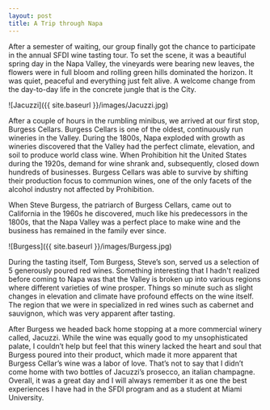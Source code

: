 ```yaml
---
layout: post
title: A Trip through Napa
---
```

After a semester of waiting, our group finally got the chance to participate in the annual SFDI wine tasting tour. To set the scene, it was a beautiful spring day in the Napa Valley, the vineyards were bearing new leaves, the flowers were in full bloom and rolling green hills dominated the horizon. It was quiet, peaceful and everything just felt alive. A welcome change from the day-to-day life in the concrete jungle that is the City.

![Jacuzzi]({{ site.baseurl }}/images/Jacuzzi.jpg)


After a couple of hours in the rumbling minibus, we arrived at our first stop, Burgess Cellars. Burgess Cellars is one of the oldest, continuously run wineries in the Valley. During the 1800s, Napa exploded with growth as wineries discovered that the Valley had the perfect climate, elevation, and soil to produce world class wine. When Prohibition hit the United States during the 1920s, demand for wine shrank and, subsequently, closed down hundreds of businesses. Burgess Cellars was able to survive by shifting their production focus to communion wines, one of the only facets of the alcohol industry not affected by Prohibition. 

When Steve Burgess, the patriarch of Burgess Cellars, came out to California in the 1960s he discovered, much like his predecessors in the 1800s, that the Napa Valley was a perfect place to make wine and the business has remained in the family ever since. 

![Burgess]({{ site.baseurl }}/images/Burgess.jpg)

During the tasting itself, Tom Burgess, Steve’s son, served us a selection of 5 generously poured red wines. Something interesting that I hadn't realized before coming to Napa was that the Valley is broken up into various regions where different varieties of wine prosper. Things so minute such as slight changes in elevation and climate have profound effects on the wine itself. The region that we were in specialized in red wines such as cabernet and sauvignon, which was very apparent after tasting.

After Burgess we headed back home stopping at a more commercial winery called, Jacuzzi. While the wine was equally good to my unsophisticated palate, I couldn’t help but feel that this winery lacked the heart and soul that Burgess poured into their product, which made it more apparent that Burgess Cellar’s wine was a labor of love. That’s not to say that I didn’t come home with two bottles of Jacuzzi’s prosecco, an italian champagne. Overall, it was a great day and I will always remember it as one the best experiences I have had in the SFDI program and as a student at Miami University. 

